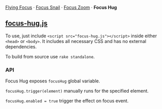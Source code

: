 [Flying Focus](//github.com/NV/flying-focus/)
 · [Focus Snail](//github.com/NV/focus-snail/)
 · [Focus Zoom](//github.com/NV/focus-zoom/)
 · **Focus Hug**

## [focus-hug.js](http://nv.github.io/focus-hug/standalone/focus-hug.js)

To use, just include `<script src="focus-hug.js"></script>` inside either `<head>` or `<body>`.
It includes all necessary CSS and has no external dependencies.

To build from source use `rake standalone`.

### API

Focus Hug exposes `focusHug` global variable.

`focusHug.trigger(element)` manually runs for the specified element.

`focusHug.enabled = true` trigger the effect on focus event.
